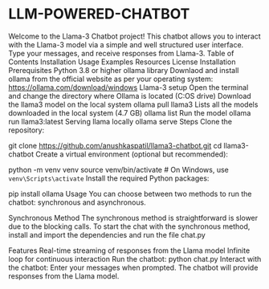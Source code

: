 # LLM-POWERED-CHATBOT
Welcome to the Llama-3 Chatbot project! This chatbot allows you to interact with the Llama-3 model via a simple and well structured user  interface. Type your messages, and receive responses from Llama-3.
Table of Contents
Installation
Usage
Examples
Resources
License
Installation
Prerequisites
Python 3.8 or higher
ollama library
Downlaod and install ollama from the official website as per your operating system: https://ollama.com/download/windows
Llama-3 setup
Open the terminal and change the directory where Ollama is located (C:OS drive)
Download the llama3 model on the local system
ollama pull llama3
Lists all the models downloaded in the local system (4.7 GB)
ollama list
Run the model
ollama run llama3:latest
Serving llama locally
ollama serve
Steps
Clone the repository:

git clone https://github.com/anushkaspatil/llama3-chatbot.git
cd llama3-chatbot
Create a virtual environment (optional but recommended):

python -m venv venv
source venv/bin/activate  # On Windows, use `venv\Scripts\activate`
Install the required Python packages:

pip install ollama
Usage
You can choose between two methods to run the chatbot: synchronous and asynchronous.

Synchronous Method
The synchronous method is straightforward is slower due to the blocking calls. To start the chat with the synchronous method, install and import the dependencies and run the file chat.py

Features
Real-time streaming of responses from the Llama model
Infinite loop for continuous interaction
Run the chatbot:
python chat.py
Interact with the chatbot:
Enter your messages when prompted.
The chatbot will provide responses from the Llama model.
